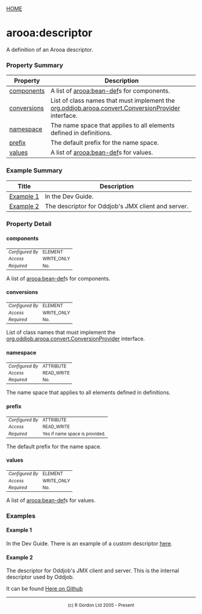 [HOME](../../../../README.md)
# arooa:descriptor

A definition of an Arooa descriptor.

### Property Summary

| Property | Description |
| -------- | ----------- |
| [components](#propertycomponents) | A list of [arooa:bean-def](../../../../org/oddjob/arooa/deploy/BeanDefinitionBean.md)s for components. | 
| [conversions](#propertyconversions) | List of class names that must implement the [org.oddjob.arooa.convert.ConversionProvider](http://rgordon.co.uk/oddjob/1.6.0/api/org/oddjob/arooa/convert/ConversionProvider.html) interface. | 
| [namespace](#propertynamespace) | The name space that applies to all elements defined in definitions. | 
| [prefix](#propertyprefix) | The default prefix for the name space. | 
| [values](#propertyvalues) | A list of [arooa:bean-def](../../../../org/oddjob/arooa/deploy/BeanDefinitionBean.md)s for values. | 


### Example Summary

| Title | Description |
| ----- | ----------- |
| [Example 1](#example1) | In the Dev Guide. |
| [Example 2](#example2) | The descriptor for Oddjob's JMX client and server. |


### Property Detail
#### components <a name="propertycomponents"></a>

<table style='font-size:smaller'>
      <tr><td><i>Configured By</i></td><td>ELEMENT</td></tr>
      <tr><td><i>Access</i></td><td>WRITE_ONLY</td></tr>
      <tr><td><i>Required</i></td><td>No.</td></tr>
</table>

A list of [arooa:bean-def](../../../../org/oddjob/arooa/deploy/BeanDefinitionBean.md)s for components.

#### conversions <a name="propertyconversions"></a>

<table style='font-size:smaller'>
      <tr><td><i>Configured By</i></td><td>ELEMENT</td></tr>
      <tr><td><i>Access</i></td><td>WRITE_ONLY</td></tr>
      <tr><td><i>Required</i></td><td>No.</td></tr>
</table>

List of class names that must implement
the [org.oddjob.arooa.convert.ConversionProvider](http://rgordon.co.uk/oddjob/1.6.0/api/org/oddjob/arooa/convert/ConversionProvider.html) interface.

#### namespace <a name="propertynamespace"></a>

<table style='font-size:smaller'>
      <tr><td><i>Configured By</i></td><td>ATTRIBUTE</td></tr>
      <tr><td><i>Access</i></td><td>READ_WRITE</td></tr>
      <tr><td><i>Required</i></td><td>No.</td></tr>
</table>

The name space that applies to
all elements defined in definitions.

#### prefix <a name="propertyprefix"></a>

<table style='font-size:smaller'>
      <tr><td><i>Configured By</i></td><td>ATTRIBUTE</td></tr>
      <tr><td><i>Access</i></td><td>READ_WRITE</td></tr>
      <tr><td><i>Required</i></td><td>Yes if name space is provided.</td></tr>
</table>

The default prefix for the name space.

#### values <a name="propertyvalues"></a>

<table style='font-size:smaller'>
      <tr><td><i>Configured By</i></td><td>ELEMENT</td></tr>
      <tr><td><i>Access</i></td><td>WRITE_ONLY</td></tr>
      <tr><td><i>Required</i></td><td>No.</td></tr>
</table>

A list of [arooa:bean-def](../../../../org/oddjob/arooa/deploy/BeanDefinitionBean.md)s for values.


### Examples
#### Example 1 <a name="example1"></a>

In the Dev Guide. There is an example of a custom descriptor
<a href="http://rgordon.co.uk/projects/oddjob/devguide/oddballs.html">here</a>.

#### Example 2 <a name="example2"></a>

The descriptor for Oddjob's JMX client and server. This is the internal descriptor
used by Oddjob.


It can be found <a href="https://github.com/robjg/oddjob/blob/master/src/main/resources/org/oddjob/jmx/jmx.xml">Here on Github</a>




-----------------------

<div style='font-size: smaller; text-align: center;'>(c) R Gordon Ltd 2005 - Present</div>
